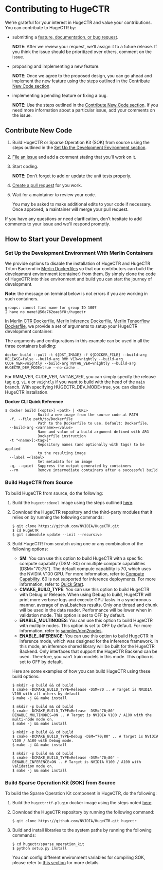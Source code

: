 # Contributing to HugeCTR

We're grateful for your interest in HugeCTR and value your contributions. You can contribute to HugeCTR by:
* submitting a [feature, documentation, or bug request](https://github.com/NVIDIA/HugeCTR/issues/new/choose).

  **NOTE**: After we review your request, we'll assign it to a future release. If you think the issue should be prioritized over others, comment on the issue.
  
* proposing and implementing a new feature.

  **NOTE**: Once we agree to the proposed design, you can go ahead and implement the new feature using the steps outlined in the [Contribute New Code section](#contribute-new-code).
  
* implementing a pending feature or fixing a bug.

  **NOTE**: Use the steps outlined in the [Contribute New Code section](#contribute-new-code). If you need more information about a particular issue, 
  add your comments on the issue.

## Contribute New Code

1. Build HugeCTR or Sparse Operation Kit (SOK) from source using the steps outlined in the [Set Up the Development Environment section](#set-up-the-development-environment).
2. [File an issue](https://github.com/NVIDIA/HugeCTR/issues/new/choose) and add a comment stating that you'll work on it.
3. Start coding.
 
   **NOTE**: Don't forget to add or update the unit tests properly.
   
4. [Create a pull request](https://github.com/nvidia/HugeCTR/compare) for you work.
5. Wait for a maintainer to review your code.

   You may be asked to make additional edits to your code if necessary. Once approved, a maintainer will merge your pull request.

If you have any questions or need clarification, don't hesitate to add comments to your issue and we'll respond promptly.

## How to Start your Development

### Set Up the Development Environment With Merlin Containers

We provide options to disable the installation of HugeCTR and HugeCTR Triton Backend in [Merlin Dockerfiles](https://github.com/NVIDIA-Merlin/Merlin/tree/main/docker) so that our contributors can build the development enviornment (container) from them. By simply clone the code of HugeCTR into thise environment and build you can start the journey of development. 

**Note**: the message on terminal below is not errors if you are working in such containers.
```
groups: cannot find name for group ID 1007
I have no name!@56a762eae3f8:/hugectr
```

In [Merlin CTR Dockerfile](https://github.com/NVIDIA-Merlin/Merlin/blob/main/docker/training/dockerfile.ctr), [Merlin Inference Dockerfile](https://github.com/NVIDIA-Merlin/Merlin/blob/main/docker/inference/dockerfile.ctr), [Merlin Tensorflow Dockerfile](https://github.com/NVIDIA-Merlin/Merlin/blob/main/docker/training/dockerfile.tf), we provide a set of arguments to setup your HugeCTR development container:

The arguments and configurations in this example can be used in all the three containers building:

```
docker build --pull -t ${DST_IMAGE} -f ${DOCKER_FILE} --build-arg RELEASE=false --build-arg RMM_VER=vnightly --build-arg CUDF_VER=vnightly --build-arg NVTAB_VER=vnightly --build-arg HUGECTR_DEV_MODE=true --no-cache . 
```

For RMM_VER, CUDF_VER, NVTAB_VER, you can simply specify the release tag e.g. `v1.0` or `vnightly` if you want to build with the head of the `main` branch.  With specifying HUGECTR_DEV_MODE=true, you can disable HugeCTR installation.

**Docker CLI Quick Reference**
```
$ docker build [<opts>] <path> | <URL>
               Build a new image from the source code at PATH
  -f, --file path/to/Dockerfile
               Path to the Dockerfile to use. Default: Dockerfile.
  --build-arg <varname>=<value>
               Name and value of a build argument defined with ARG
               Dockerfile instruction
  -t "<name>[:<tag>]"
               Repository names (and optionally with tags) to be applied
               to the resulting image
  --label =<label>
               Set metadata for an image
  -q, --quiet  Suppress the output generated by containers
  --rm         Remove intermediate containers after a successful build
```

### Build HugeCTR from Source

To build HugeCTR from source, do the following:

1. Build the `hugectr:devel` image using the steps outlined [here](#set-up-the-development-environment-with-merlin-containers).
   

2. Download the HugeCTR repository and the third-party modules that it relies on by running the following commands:
   ```shell
   $ git clone https://github.com/NVIDIA/HugeCTR.git
   $ cd HugeCTR
   $ git submodule update --init --recursive
   ```
   
3. Build HugeCTR from scratch using one or any combination of the following options:
   - **SM**: You can use this option to build HugeCTR with a specific compute capability (DSM=80) or multiple compute capabilities (DSM="70;75"). The default compute capability 
     is 70, which uses the NVIDIA V100 GPU. For more information, refer to [Compute Capability](https://github.com/NVIDIA/HugeCTR/blob/master/docs/hugectr_user_guide.md#compute-capability). 60 is not supported for inference deployments. For more information, refer to [Quick Start](https://github.com/triton-inference-server/hugectr_backend#quick-start).
   - **CMAKE_BUILD_TYPE**: You can use this option to build HugeCTR with Debug or Release. When using Debug to build, HugeCTR will print more verbose logs and execute GPU tasks 
     in a synchronous manner.
     average of eval_batches results. Only one thread and chunk will be used in the data reader. Performance will be lower when in validation mode. This option is set to OFF by 
     default.
   - **ENABLE_MULTINODES**: You can use this option to build HugeCTR with multiple nodes. This option is set to OFF by default. For more information, refer to [samples/dcn2nodes](../samples/dcn).
   - **ENABLE_INFERENCE**: You can use this option to build HugeCTR in inference mode, which was designed for the inference framework. In this mode, an inference shared library 
     will be built for the HugeCTR Backend. Only interfaces that support the HugeCTR Backend can be used. Therefore, you can’t train models in this mode. This option is set to 
     OFF by default.

   Here are some examples of how you can build HugeCTR using these build options:
   ```shell
   $ mkdir -p build && cd build
   $ cmake -DCMAKE_BUILD_TYPE=Release -DSM=70 .. # Target is NVIDIA V100 with all others by default
   $ make -j && make install
   ```

   ```shell
   $ mkdir -p build && cd build
   $ cmake -DCMAKE_BUILD_TYPE=Release -DSM="70;80" -DENABLE_MULTINODES=ON .. # Target is NVIDIA V100 / A100 with the multi-node mode on.
   $ make -j && make install
   ```

   ```shell
   $ mkdir -p build && cd build
   $ cmake -DCMAKE_BUILD_TYPE=Debug -DSM="70;80" .. # Target is NVIDIA V100 / A100 with Debug mode.
   $ make -j && make install
   ```

   ```shell
   $ mkdir -p build && cd build
   $ cmake -DCMAKE_BUILD_TYPE=Release -DSM="70;80" -DENABLE_INFERENCE=ON .. # Target is NVIDIA V100 / A100 with Validation mode on.
   $ make -j && make install
   ```

### Build Sparse Operation Kit (SOK) from Source

To build the Sparse Operation Kit component in HugeCTR, do the following:

1. Build the `hugectr:tf-plugin` docker image using the steps noted [here](#set-up-the-development-environment-with-merlin-containers).
   

2. Download the HugeCTR repository by running the following command:
   ```shell
   $ git clone https://github.com/NVIDIA/HugeCTR.git hugectr
   ```
   
3. Build and install libraries to the system paths by running the following commands:
   ```shell
   $ cd hugectr/sparse_operation_kit
   $ python setup.py install
   ```
   
   You can config different environment variables for compiling SOK, please refer to [this section](https://nvidia-merlin.github.io/HugeCTR/sparse_operation_kit/master/env_vars/env_vars.html) for more details.

